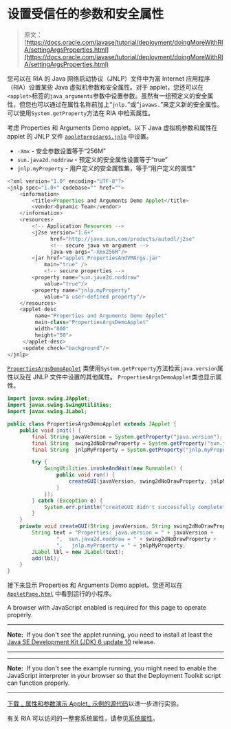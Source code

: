 # 设置受信任的参数和安全属性

> 原文： [https://docs.oracle.com/javase/tutorial/deployment/doingMoreWithRIA/settingArgsProperties.html](https://docs.oracle.com/javase/tutorial/deployment/doingMoreWithRIA/settingArgsProperties.html)

您可以在 RIA 的 Java 网络启动协议（JNLP）文件中为富 Internet 应用程序（RIA）设置某些 Java 虚拟机参数和安全属性。对于 applet，您还可以在`<applet>`标签的`java_arguments`参数中设置参数。虽然有一组预定义的安全属性，但您也可以通过在属性名称前加上“`jnlp.`”或“`javaws.`”来定义新的安全属性。可以使用`System.getProperty`方法在 RIA 中检索属性。

考虑 Properties 和 Arguments Demo applet。以下 Java 虚拟机参数和属性在 applet 的 JNLP 文件 [`appletpropsargs.jnlp`](examples/applet_PropertiesAndVMArgs/src/appletpropsargs.jnlp) 中设置。

*   `-Xmx` - 安全参数设置等于“256M”
*   `sun.java2d.noddraw` - 预定义的安全属性设置等于“true”
*   `jnlp.myProperty` - 用户定义的安全属性集，等于“用户定义的属性”

```java
<?xml version="1.0" encoding="UTF-8"?>
<jnlp spec="1.0+" codebase="" href="">
    <information>
        <title>Properties and Arguments Demo Applet</title>
        <vendor>Dynamic Team</vendor>
    </information>
    <resources>
        <!-- Application Resources -->
        <j2se version="1.6+"
              href="http://java.sun.com/products/autodl/j2se"
              <!-- secure java vm argument -->
              java-vm-args="-Xmx256M"/>
        <jar href="applet_PropertiesAndVMArgs.jar"
            main="true" />
            <!-- secure properties -->
        <property name="sun.java2d.noddraw"
            value="true"/>
        <property name="jnlp.myProperty"
            value="a user-defined property"/>
    </resources>
    <applet-desc 
         name="Properties and Arguments Demo Applet"
         main-class="PropertiesArgsDemoApplet"
         width="800"
         height="50">             
     </applet-desc>
     <update check="background"/>
</jnlp>

```

[`PropertiesArgsDemoApplet`](examples/applet_PropertiesAndVMArgs/src/PropertiesArgsDemoApplet.java) 类使用`System.getProperty`方法检索`java.version`属性以及在 JNLP 文件中设置的其他属性。 `PropertiesArgsDemoApplet`类也显示属性。

```java
import javax.swing.JApplet;
import javax.swing.SwingUtilities;
import javax.swing.JLabel;

public class PropertiesArgsDemoApplet extends JApplet {
    public void init() {
        final String javaVersion = System.getProperty("java.version");
        final String  swing2dNoDrawProperty = System.getProperty("sun.java2d.noddraw");
        final String  jnlpMyProperty = System.getProperty("jnlp.myProperty");        

        try {
            SwingUtilities.invokeAndWait(new Runnable() {
                public void run() {
                    createGUI(javaVersion, swing2dNoDrawProperty, jnlpMyProperty);
                }
            });
        } catch (Exception e) {
            System.err.println("createGUI didn't successfully complete");
        }
    }
    private void createGUI(String javaVersion, String swing2dNoDrawProperty, String jnlpMyProperty) {
        String text = "Properties: java.version = " + javaVersion + 
                ",  sun.java2d.noddraw = " + swing2dNoDrawProperty +
                ",   jnlp.myProperty = " + jnlpMyProperty;
        JLabel lbl = new JLabel(text);
        add(lbl);
    }
}

```

接下来显示 Properties 和 Arguments Demo applet。您还可以在 [`AppletPage.html`](examples/dist/applet_PropertiesAndVMArgs/AppletPage.html) 中看到运行的小程序。

<noscript>A browser with JavaScript enabled is required for this page to operate properly.</noscript>

* * *

**Note:**  If you don't see the applet running, you need to install at least the [Java SE Development Kit (JDK) 6 update 10](http://www.oracle.com/technetwork/java/javase/downloads/index.html) release.

* * *

* * *

**Note:**  If you don't see the example running, you might need to enable the JavaScript interpreter in your browser so that the Deployment Toolkit script can function properly.

* * *

[下载 _ 属性和参数演示 Applet_ 示例的源代码](examplesIndex.html#PropertiesAndVMArgs)以进一步进行实验。

有关 RIA 可以访问的一整套系统属性，请参见[系统属性](properties.html)。